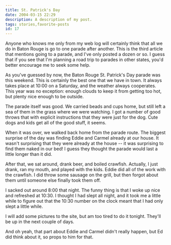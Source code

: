 ```yaml
---
title: St. Patrick's Day
date: 2004-03-15 22:29
description: A description of my post.
tags: stories,favorite-posts
id: 17
---
```

Anyone who knows me only from my web log will certainly think that all we do in Baton Rouge is go to one parade after another.  This is the third article that mentions going to a parade, and I've only posted a dozen or so.  I guess that if you see that I'm planning a road trip to parades in other states, you'd better encourage me to seek some help.

As you've guessed by now, the Baton Rouge St. Patrick's Day parade was this weekend.  This is certainly the best one that we have in town.  It always takes place at 10:00 on a Saturday, and the weather always cooperates.  This year was no exception:  enough clouds to keep it from getting too hot, but plenty nice enough to be outside.

The parade itself was good.  We carried beads and cups home, but still left a sea of them in the grass where we were watching.  I got a number of good throws that with explicit instructions that they were just for the dog.  Cute dogs and kids get all of the good stuff, it seems.

When it was over, we walked back home from the parade route.  The biggest surprise of the day was finding Eddie and Carmel already at our house.  It wasn't surprising that they were already at the house -- it was surprising to find them naked in our bed!  I guess they thought the parade would last a little longer than it did.

After that, we sat around, drank beer, and boiled crawfish.  Actually, I just drank, ran my mouth, and played with the kids.  Eddie did all of the work with the crawfish.  I did throw some sausage on the grill, but then forgot about them until someone else finally took them off.

I sacked out around 8:00 that night.  The funny thing is that I woke up nice and refreshed at 10:30.  I thought I had slept all night, and it took me a little while to figure out that the 10:30 number on the clock meant that I had only slept a little while.  

I will add some pictures to the site, but am too tired to do it tonight.  They'll be up in the next couple of days.

And oh yeah, that part about Eddie and Carmel didn't really happen, but Ed did think about it, so props to him for that.

